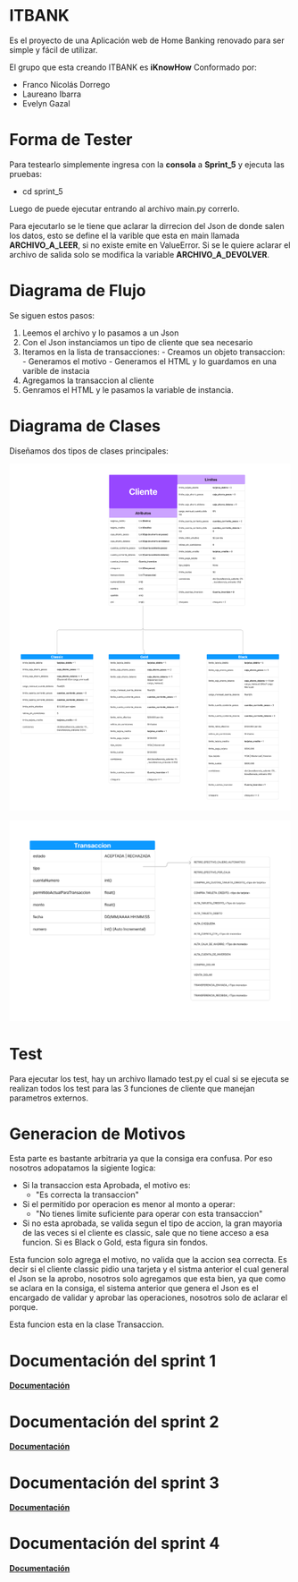 ﻿# ITBANK
Es el proyecto de una Aplicación web de Home Banking renovado para ser simple y fácil de utilizar.

El grupo que esta creando ITBANK es **iKnowHow** Conformado por: 
  - Franco Nicolás Dorrego
  - Laureano Ibarra
  - Evelyn Gazal

# Forma de Tester

Para testearlo simplemente ingresa con la **consola** a **Sprint_5** y ejecuta las pruebas:

- cd sprint_5

Luego de puede ejecutar entrando al archivo main.py correrlo. 

Para ejecutarlo se le tiene que aclarar la dirrecion del Json de donde salen los datos, esto se define el la varible que esta en main llamada 
**ARCHIVO_A_LEER**, si no existe emite en ValueError. Si se le quiere aclarar el archivo de salida solo se modifica la variable **ARCHIVO_A_DEVOLVER**.


## <h1>Diagrama de Flujo</h1>

Se siguen estos pasos: 

 1. Leemos el archivo y lo pasamos a un Json
 2. Con el Json instanciamos un tipo de cliente que sea necesario
 3. Iteramos en la lista de transacciones:
		 - Creamos un objeto transaccion:
		 - Generamos el motivo
		 - Generamos el HTML y lo guardamos en una varible de instacia
 4. Agregamos la transaccion al cliente
 5. Genramos el HTML y le pasamos la variable de instancia.


## <h1>Diagrama de Clases</h1>

Diseñamos dos tipos de clases principales:

 **![](./sprint_5/docs/cliente.png)**

 **![](./sprint_5/docs/transaccion.png)**

## <h1>Test</h1>

Para ejecutar los test, hay un archivo llamado test.py el cual si se ejecuta se realizan todos los test para las 3 funciones de cliente que manejan parametros externos.

## <h1>Generacion de Motivos</h1>

Esta parte es bastante arbitraria ya que la consiga era confusa. Por eso nosotros adopatamos la sigiente logica:

- Si la transaccion esta Aprobada, el motivo es:
	- "Es correcta la transaccion"
- Si el permitido por operacion es menor al monto a operar:
	- "No tienes limite suficiente para operar con esta transaccion"
- Si no esta aprobada, se valida segun el tipo de accion, la gran mayoria de las veces si el cliente es classic, sale que no tiene acceso a esa funcion. Si es Black o Gold, esta figura sin fondos.

Esta funcion solo agrega el motivo, no valida que la accion sea correcta. 
Es decir si el cliente classic pidio una tarjeta y el sistma anterior el cual general el Json se la aprobo, nosotros solo agregamos que esta bien, ya que como se aclara en la consiga, el sistema anterior que genera el Json es el encargado de validar y aprobar las operaciones, nosotros solo de aclarar el porque.

Esta funcion esta en la clase Transaccion.


## <h1>Documentación del sprint 1</h1>

**[Documentación](./sprint_1/README.md)**

## <h1>Documentación del sprint 2</h1>

**[Documentación](./sprint_2/README_Sprint_2.md)**

## <h1>Documentación del sprint 3</h1>

**[Documentación](./sprint_3/README_Sprint_3.md)**

## <h1>Documentación del sprint 4</h1>

**[Documentación](./sprint_4/README.md)**
